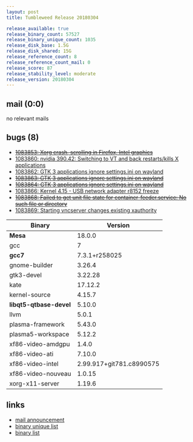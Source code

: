 ```yaml
---
layout: post
title: Tumbleweed Release 20180304

release_available: true
release_binary_count: 57527
release_binary_unique_count: 1035
release_disk_base: 1.5G
release_disk_shared: 15G
release_reference_count: 8
release_reference_count_mail: 0
release_score: 87
release_stability_level: moderate
release_version: 20180304
---
```


## mail (0:0)

no relevant mails

## bugs (8)

<!--more-->

- ~~[1083853: Xorg crash, scrolling in Firefox, Intel graphics](https://bugzilla.opensuse.org/show_bug.cgi?id=1083853)~~
- [1083860: nvidia 390.42: Switching to VT and back restarts/kills X applications](https://bugzilla.opensuse.org/show_bug.cgi?id=1083860)
- [1083862: GTK 3 applications ignore settings.ini on wayland](https://bugzilla.opensuse.org/show_bug.cgi?id=1083862)
- ~~[1083863: GTK 3 applications ignore settings.ini on wayland](https://bugzilla.opensuse.org/show_bug.cgi?id=1083863)~~
- ~~[1083864: GTK 3 applications ignore settings.ini on wayland](https://bugzilla.opensuse.org/show_bug.cgi?id=1083864)~~
- [1083866: Kernel 4.15 - USB network adapter r8152 freeze](https://bugzilla.opensuse.org/show_bug.cgi?id=1083866)
- ~~[1083868: Failed to get unit file state for container-feeder.service: No such file or directory](https://bugzilla.opensuse.org/show_bug.cgi?id=1083868)~~
- [1083869: Starting vncserver changes existing xauthority](https://bugzilla.opensuse.org/show_bug.cgi?id=1083869)

Binary | Version
--- | ---
**Mesa** | 18.0.0
gcc | 7
**gcc7** | 7.3.1+r258025
gnome-builder | 3.26.4
gtk3-devel | 3.22.28
kate | 17.12.2
kernel-source | 4.15.7
**libqt5-qtbase-devel** | 5.10.0
llvm | 5.0.1
plasma-framework | 5.43.0
plasma5-workspace | 5.12.2
xf86-video-amdgpu | 1.4.0
xf86-video-ati | 7.10.0
xf86-video-intel | 2.99.917+git781.c8990575
xf86-video-nouveau | 1.0.15
xorg-x11-server | 1.19.6

## links

- [mail announcement](https://lists.opensuse.org/opensuse-factory/2018-03/msg00078.html)
- [binary unique list](http://download.tumbleweed.boombatower.com/20180304/rpm.unique.list)
- [binary list](http://download.tumbleweed.boombatower.com/20180304/rpm.list)
